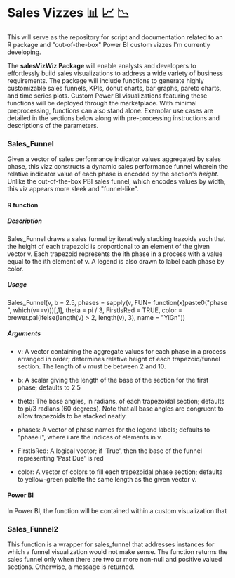 # Sales Vizzes 📊 📈 📉

This will serve as the repository for script and documentation related to an R package and "out-of-the-box" Power BI custom vizzes I'm currently developing. 

The **salesVizWiz Package** will enable analysts and developers to effortlessly build sales visualizations to address a wide variety of business requirements. The package will include functions to generate highly customizable sales funnels, KPIs, donut charts, bar graphs, pareto charts, and time series plots. Custom Power BI visualizations featuring these functions will be deployed through the marketplace. With minimal preprocessing, functions can also stand alone. Exemplar use cases are detailed in the sections below along with pre-processing instructions and descriptions of the parameters.

### Sales_Funnel

Given a vector of sales performance indicator values aggregated by sales phase, this vizz constructs a dynamic sales performance funnel wherein the relative indicator value of each phase is encoded by the section's *height*. Unlike the out-of-the-box PBI sales funnel, which encodes values by width, this viz appears more sleek and "funnel-like". 

#### R function
##### Description
Sales_Funnel draws a sales funnel by iteratively stacking trazoids such that the height of each trapezoid is proportional to an element of the given vector v. Each trapezoid represents the ith phase in a process with a value equal to the ith element of v. A legend is also drawn to label each phase by color. 

##### Usage
Sales_Funnel(v, b = 2.5, phases = sapply(v, FUN= function(x)paste0("phase ", which(v==v)))[,1], theta = pi / 3, FirstIsRed = TRUE, color = brewer.pal(ifelse(length(v) > 2, length(v), 3), name = "YlGn"))

##### Arguments
 + v: A vector containing the aggregate values for each phase in a process arranged in order; determines relative height of each trapezoid/funnel section. The length of v must be between 2 and 10.
  
 + b: A scalar giving the length of the base of the section for the first phase; defaults to 2.5
  
 + theta: The base angles, in radians, of each trapezoidal section; defaults to pi/3 radians (60 degrees). Note that all base angles are congruent to allow trapezoids to be stacked neatly.
  
 + phases: A vector of phase names for the legend labels; defaults to "phase i", where i are the indices of elements in v.
  
 + FirstIsRed: A logical vector; if 'True', then the base of the funnel representing 'Past Due' is red
  
 + color: A vector of colors to fill each trapezoidal phase section; defaults to yellow-green palette the same length as the given vector v. 

#### Power BI

In Power BI, the function will be contained within a custom visualization that 

### Sales_Funnel2

This function is a wrapper for sales_funnel that addresses instances for which a funnel visualization would not make sense. The function returns the sales funnel only when there are two or more non-null and positive valued sections. Otherwise, a message is returned.
